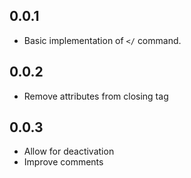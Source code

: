 ## 0.0.1
* Basic implementation of `</` command.

## 0.0.2
* Remove attributes from closing tag

## 0.0.3
* Allow for deactivation
* Improve comments
